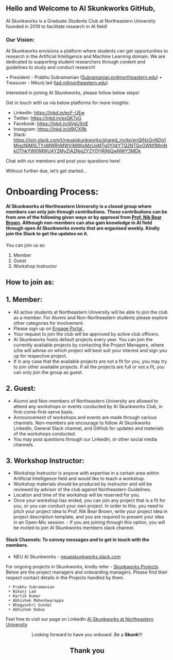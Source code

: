 ## Hello and Welcome to AI Skunkworks GitHub,

AI Skunkworks is a Graduate Students Club at Northeastern University founded in 2019 to facilitate research in AI field!

### Our Vision:
AI Skunkworks envisions a platform where students can get opportunities to research in the Artificial Intelligence and Machine Learning domain. We are dedicated to supporting student researchers through content and guidelines to study and conduct research!

•	President - Prabhu Subramanian (Subramanian.pr@northeastern.edu) 
•	Treasurer - Nikunj lad (lad.n@northeastern.edu) 



Interested in joining AI Skunkworks, please follow below steps! 

Get in touch with us via below platforms for more insights:

- LinkedIn: https://lnkd.in/ecF-UEw
- Twitter: https://lnkd.in/exQK7xG
- Facebook: https://lnkd.in/dVgUXnE
- Instagram: https://lnkd.in/d9jCX9b
- Slack: https://join.slack.com/t/neuaiskunkworks/shared_invite/enQtNzQyNDg1MjgzNjM0LTYxMWRhMWViMWIxMzUxMTg0YjI4YTQ2NTQyOWM1MmNkOThkYWI0MWU4Y2MyZjA2Njg2Y2Y0YjRjNjQwNWY3MDk 

Chat with our members and post your questions here!
 
Without further due, let’s get started… 

# Onboarding Process:

#### AI Skunkworks at Northeastern University is a closed group where members can only join through contributions. These contributions can be from one of the following given ways or by approval from <a href="https://github.com/nikbearbrown/">Prof. Nik Bear Brown</a>. Although non-members can also gain knowledge in AI field through open AI Skunkworks events that are organised weekly. Kindly join the Slack to get the updates on it.

You can join us as:
1. Member 
2. Guest
3. Workshop Instructor


## How to join as:

## 1. Member:
- All active students at Northeastern University will be able to join the club as a member. For Alumni and Non-Northeastern students please explore other categories for involvement.
- Please sign up on <a href="https://lnkd.in/dSybeeY"> Engage Portal </a>. 
- Your request to join the club will be approved by active club officers. 
- AI Skunkworks hosts default projects every year. You can join the currently available projects by contacting the Project Managers, where s/he will advise on which project will best suit your interest and sign you up for respective project. 
- If in any case that the available  projects are not a fit for you, you may try to join other available projects. If all the projects are full or not a fit, you can only join the group as guest.

## 2. Guest:

- Alumni and Non-members of Northeastern University are allowed to attend any workshops or events conducted by AI Skunkworks Club, in first-come-first-serve basis. 
- Announcement of workshops and events are made through various channels. Non-members are encourage to follow AI Skunkworks LinkedIn, General Slack channel, and GitHub for updates and materials of the workshops conducted. 
- You may post questions through our LinkedIn, or other social media channels.


## 3. Workshop Instructor: 

- Workshop Instructor is anyone with expertise in a certain area within Artificial Intelligence field and would like to teach a workshop. 
- Workshop materials should be produced by instructor and will be reviewed by advisor of the club against Northeastern Guidelines. 
- Location and time of the workshop will be reserved for you. 
- Once your workshop has ended, you can join any project that is a fit for you, or you can conduct your own project. In order to this, you need to pitch your project idea to Prof. Nik Bear Brown, write your project idea in project description template, and you are required to present your idea in an Open-Mic session. - If you are joining through this option, you will be invited to join AI Skunkworks members slack channel.

#### Slack Channels: To convey messages and to get in touch with the members.
- NEU AI Skunkworks - <a href="https://neuaiskunkworks.slack.com/">neuaiskunkworks.slack.com</a>


For ongoing projects in Skunkworks, kindly refer - <a href="https://github.com/skunkworksneu/Projects">Skunkworks Projects</a>. Below are the project managers and onboarding managers. Please find their respect contact details in the Projects handled by them.
        
     • Prabhu Subramanian
     • Nikunj Lad
     • Kartik Kumar
     • Abhishek Maheshwarappa 
     • Bhagyashri Gundal
     • Abhishek Dabas

Feel free to visit our page on LinkedIn <a href="https://www.linkedin.com/company/skunkworksneu/">AI Skunkworks at Northeastern University</a>
<center>
    Looking forward to have you onboard. Be a <b>Skunk</b>!!!
</center>

## <center>Thank you</center>

